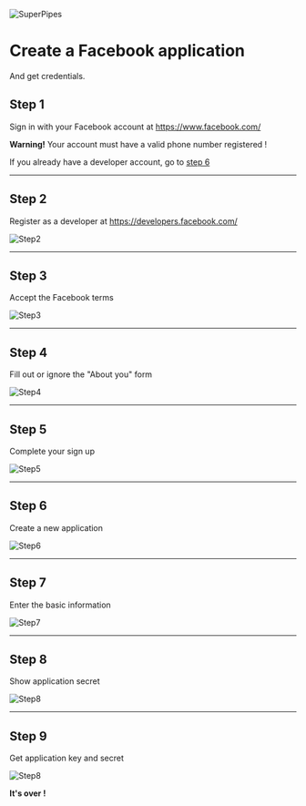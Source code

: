 ![SuperPipes](https://raw2.github.com/fabienvauchelles/superpipes/master/docs/images/logo_slogan238.png)


# Create a Facebook application

And get credentials.


## Step 1

Sign in with your Facebook account at https://www.facebook.com/

__Warning!__ Your account must have a valid phone number registered !

If you already have a developer account, go to [step 6](#step-6)

---

## Step 2

Register as a developer at https://developers.facebook.com/

![Step2](https://raw2.github.com/fabienvauchelles/superpipes/master/docs/images/facebook_register_dev.png)

---

## Step 3

Accept the Facebook terms

![Step3](https://raw2.github.com/fabienvauchelles/superpipes/master/docs/images/facebook_term.png)

---

## Step 4

Fill out or ignore the "About you" form

![Step4](https://raw2.github.com/fabienvauchelles/superpipes/master/docs/images/facebook_about_us.png)

---

## Step 5

Complete your sign up

![Step5](https://raw2.github.com/fabienvauchelles/superpipes/master/docs/images/facebook_register_dev_finish.png)

---

## Step 6

Create a new application

![Step6](https://raw2.github.com/fabienvauchelles/superpipes/master/docs/images/facebook_create_app.png)

---

## Step 7

Enter the basic information

![Step7](https://raw2.github.com/fabienvauchelles/superpipes/master/docs/images/facebook_info.png)

---

## Step 8

Show application secret

![Step8](https://raw2.github.com/fabienvauchelles/superpipes/master/docs/images/facebook_show_secret.png)

---

## Step 9

Get application key and secret

![Step8](https://raw2.github.com/fabienvauchelles/superpipes/master/docs/images/facebook_credentials.png)


__It's over !__
